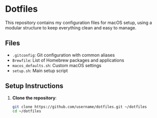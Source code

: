 # Dotfiles

This repository contains my configuration files for macOS setup, using a modular structure to keep everything clean and easy to manage.

## Files

- `.gitconfig`: Git configuration with common aliases
- `Brewfile`: List of Homebrew packages and applications
- `macos_defaults.sh`: Custom macOS settings
- `setup.sh`: Main setup script

## Setup Instructions

1. **Clone the repository**:
   ```bash
   git clone https://github.com/username/dotfiles.git ~/dotfiles
   cd ~/dotfiles
   ```
